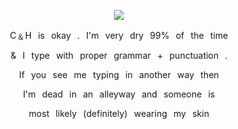<p align="center">
</a>
<img src="https://i.postimg.cc/1Xt7Twtd/blur-edges-28.png" />
<p align="center">
C﹠H⠀is⠀okay⠀.⠀I'm⠀very⠀dry⠀99%⠀of⠀the⠀time
<p align="center">
&⠀I⠀type⠀with⠀proper⠀grammar⠀+⠀punctuation⠀.
<p align="center">
If⠀you⠀see⠀me⠀typing⠀in⠀another⠀way⠀then
<p align="center">
I'm⠀dead⠀in⠀an⠀alleyway⠀and⠀someone⠀is
<p align="center">
most⠀likely⠀(definitely)⠀wearing⠀my⠀skin

